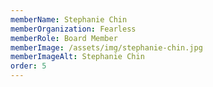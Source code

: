 ```yaml
---
memberName: Stephanie Chin
memberOrganization: Fearless
memberRole: Board Member
memberImage: /assets/img/stephanie-chin.jpg
memberImageAlt: Stephanie Chin
order: 5
---
```

